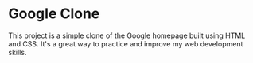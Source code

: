 # Google Clone
This project is a simple clone of the Google homepage built using HTML and CSS. It's a great way to practice and improve my web development skills.
